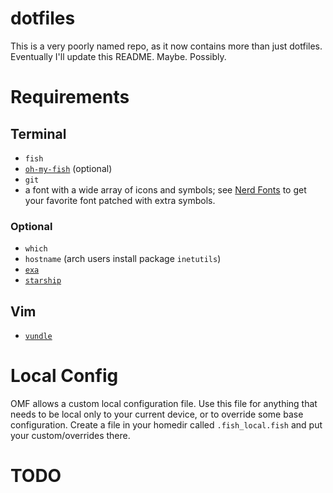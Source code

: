 dotfiles
========

This is a very poorly named repo, as it now contains more than just dotfiles. Eventually I'll update this README. Maybe. Possibly.

Requirements
============

## Terminal

* `fish`
* [`oh-my-fish`](https://github.com/oh-my-fish/oh-my-fish) (optional)
* `git`
* a font with a wide array of icons and symbols; see [Nerd Fonts](https://www.nerdfonts.com) to get your favorite font patched with extra symbols.

### Optional

* `which`
* `hostname` (arch users install package `inetutils`)
* [`exa`](https://github.com/ogham/exa)
* [`starship`](https://starship.rs)

## Vim

* [`vundle`](https://github.com/VundleVim/Vundle.vim)

Local Config
===============

OMF allows a custom local configuration file. Use this file for anything that needs to be local only to your current device, or to override some base configuration. Create a file in your homedir called `.fish_local.fish` and put your custom/overrides there.

# TODO
